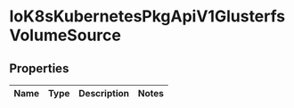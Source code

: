 
# IoK8sKubernetesPkgApiV1GlusterfsVolumeSource

## Properties
Name | Type | Description | Notes
------------ | ------------- | ------------- | -------------




